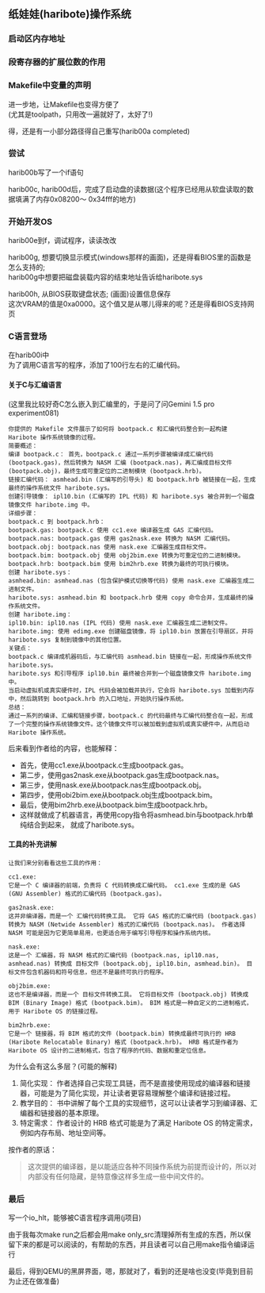 ## 纸娃娃(haribote)操作系统

### 启动区内存地址

### 段寄存器的扩展位数的作用

### Makefile中变量的声明
进一步地，让Makefile也变得方便了  
(尤其是toolpath，只用改一遍就好了，太好了!)  

得，还是有一小部分路径得自己重写(harib00a completed)

### 尝试
harib00b写了一个if语句  

harib00c, harib00d后，完成了启动盘的读数据(这个程序已经用从软盘读取的数据填满了内存0x08200～ 0x34fff的地方)  

### 开始开发OS
harib00e到f，调试程序，读读改改  

harib00g, 想要切换显示模式(windows那样的画面)，还是得看BIOS里的函数是怎么支持的;  
harib00g中想要把磁盘装载内容的结束地址告诉给haribote.sys  

harib00h, 从BIOS获取键盘状态; (画面)设置信息保存  
这次VRAM的值是0xa0000。这个值又是从哪儿得来的呢？还是得看BIOS支持网页  

### C语言登场
在harib00i中  
为了调用C语言写的程序，添加了100行左右的汇编代码。

#### 关于C与汇编语言
(这里我比较好奇C怎么嵌入到汇编里的，于是问了问Gemini 1.5 pro experiment081)  
```
你提供的 Makefile 文件展示了如何将 bootpack.c 和汇编代码整合到一起构建 Haribote 操作系统镜像的过程。
简要概述：
编译 bootpack.c： 首先，bootpack.c 通过一系列步骤被编译成汇编代码 (bootpack.gas)，然后转换为 NASM 汇编 (bootpack.nas)，再汇编成目标文件 (bootpack.obj)，最终生成可重定位的二进制模块 (bootpack.hrb)。
链接汇编代码： asmhead.bin (汇编写的引导头) 和 bootpack.hrb 被链接在一起，生成最终的操作系统文件 haribote.sys。
创建引导镜像： ipl10.bin (汇编写的 IPL 代码) 和 haribote.sys 被合并到一个磁盘镜像文件 haribote.img 中。
详细步骤：
bootpack.c 到 bootpack.hrb：
bootpack.gas: bootpack.c 使用 cc1.exe 编译器生成 GAS 汇编代码。
bootpack.nas: bootpack.gas 使用 gas2nask.exe 转换为 NASM 汇编代码。
bootpack.obj: bootpack.nas 使用 nask.exe 汇编器生成目标文件。
bootpack.bim: bootpack.obj 使用 obj2bim.exe 转换为可重定位的二进制模块。
bootpack.hrb: bootpack.bim 使用 bim2hrb.exe 转换为最终的可执行模块。
创建 haribote.sys：
asmhead.bin: asmhead.nas (包含保护模式切换等代码) 使用 nask.exe 汇编器生成二进制文件。
haribote.sys: asmhead.bin 和 bootpack.hrb 使用 copy 命令合并，生成最终的操作系统文件。
创建 haribote.img：
ipl10.bin: ipl10.nas (IPL 代码) 使用 nask.exe 汇编器生成二进制文件。
haribote.img: 使用 edimg.exe 创建磁盘镜像，将 ipl10.bin 放置在引导扇区，并将 haribote.sys 复制到镜像中的其他位置。
关键点：
bootpack.c 编译成机器码后，与汇编代码 asmhead.bin 链接在一起，形成操作系统文件 haribote.sys。
haribote.sys 和引导程序 ipl10.bin 最终被合并到一个磁盘镜像文件 haribote.img 中。
当启动虚拟机或真实硬件时，IPL 代码会被加载并执行，它会将 haribote.sys 加载到内存中，然后跳转到 bootpack.hrb 的入口地址，开始执行操作系统。
总结：
通过一系列的编译、汇编和链接步骤，bootpack.c 的代码最终与汇编代码整合在一起，形成了一个完整的操作系统镜像文件。这个镜像文件可以被加载到虚拟机或真实硬件中，从而启动 Haribote 操作系统。
```

后来看到作者给的内容，也能解释：  
- 首先，使用cc1.exe从bootpack.c生成bootpack.gas。
- 第二步，使用gas2nask.exe从bootpack.gas生成bootpack.nas。
- 第三步，使用nask.exe从bootpack.nas生成bootpack.obj。
- 第四步，使用obi2bim.exe从bootpack.obj生成bootpack.bim。
- 最后，使用bim2hrb.exe从bootpack.bim生成bootpack.hrb。
- 这样就做成了机器语言，再使用copy指令将asmhead.bin与bootpack.hrb单纯结合到起来，
就成了haribote.sys。

#### 工具的补充讲解
```
让我们来分别看看这些工具的作用：

cc1.exe:
它是一个 C 编译器的前端，负责将 C 代码转换成汇编代码。 cc1.exe 生成的是 GAS (GNU Assembler) 格式的汇编代码 (bootpack.gas)。

gas2nask.exe:
这并非编译器，而是一个 汇编代码转换工具。 它将 GAS 格式的汇编代码 (bootpack.gas) 转换为 NASM (Netwide Assembler) 格式的汇编代码 (bootpack.nas)。 作者选择 NASM 可能是因为它更简单易用，也更适合用于编写引导程序和操作系统内核。

nask.exe:
这是一个 汇编器，将 NASM 格式的汇编代码 (bootpack.nas, ipl10.nas, asmhead.nas) 转换成 目标文件 (bootpack.obj, ipl10.bin, asmhead.bin)。 目标文件包含机器码和符号信息，但还不是最终可执行的程序。

obj2bim.exe:
这也不是编译器，而是一个 目标文件转换工具。 它将目标文件 (bootpack.obj) 转换成 BIM (Binary Image) 格式 (bootpack.bim)。 BIM 格式是一种自定义的二进制格式，用于 Haribote OS 的链接过程。

bim2hrb.exe:
它是一个 链接器，将 BIM 格式的文件 (bootpack.bim) 转换成最终可执行的 HRB (Haribote Relocatable Binary) 格式 (bootpack.hrb)。 HRB 格式是作者为 Haribote OS 设计的二进制格式，包含了程序的代码、数据和重定位信息。

```  

为什么会有这么多层？(可能的解释)
1. 简化实现： 作者选择自己实现工具链，而不是直接使用现成的编译器和链接器，可能是为了简化实现，并让读者更容易理解整个编译和链接过程。
2. 教学目的： 书中讲解了每个工具的实现细节，这可以让读者学习到编译器、汇编器和链接器的基本原理。
3. 特定需求： 作者设计的 HRB 格式可能是为了满足 Haribote OS 的特定需求，例如内存布局、地址空间等。

按作者的原话：  
> 这次提供的编译器，是以能适应各种不同操作系统为前提而设计的，所以对内部没有任何隐藏，是特意像这样多生成一些中间文件的。

### 最后
写一个io_hlt，能够被C语言程序调用(j项目)  

由于我每次make run之后都会用make only_src清理掉所有生成的东西，所以保留下来的都是可以阅读的，有帮助的东西，并且读者可以自己用make指令编译运行  

最后，得到QEMU的黑屏界面，嗯，那就对了，看到的还是啥也没变(毕竟到目前为止还在做准备)